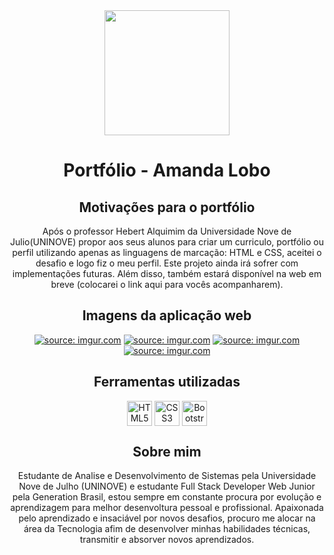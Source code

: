 <div align=center>

<img src="https://i.imgur.com/9W7YjoJ.png" width=200px height=200px>

<h1 align="center">Portfólio - Amanda Lobo</h1> 
  
## Motivações para o portfólio
<p>Após o professor Hebert Alquimim da Universidade Nove de Julio(UNINOVE) propor aos seus alunos para criar um curriculo, portfólio ou perfil utilizando apenas as linguagens de marcação: HTML e CSS, aceitei o desafio e logo fiz o meu perfil. Este projeto ainda irá sofrer com implementações futuras. Além disso, também estará disponível na web em breve (colocarei o link aqui para vocês acompanharem). </p>

## Imagens da aplicação web
<a href="https://imgur.com/z5NxcuR"><img src="https://i.imgur.com/z5NxcuR.jpg" title="source: imgur.com" /></a>
<a href="https://imgur.com/zKC6kJb"><img src="https://i.imgur.com/zKC6kJb.jpg" title="source: imgur.com" /></a>
<a href="https://imgur.com/9NhRi1l"><img src="https://i.imgur.com/9NhRi1l.jpg" title="source: imgur.com" /></a>
<a href="https://imgur.com/IeeETvf"><img src="https://i.imgur.com/IeeETvf.jpg" title="source: imgur.com" /></a>
  
## Ferramentas utilizadas
<img align="center" alt="HTML5" height="40" width="40" img src="https://i.imgur.com/ZXdYN1X.png">
<img align="center" alt="CSS3" height="40" width="40" img src="https://i.imgur.com/pYDwgef.png">
<img align="center" alt="Bootstrap4" height="40" width="40" src="https://i.imgur.com/GvLP7oi.png">

## Sobre mim 
<p> Estudante de Analise e Desenvolvimento de Sistemas pela Universidade Nove de Julho (UNINOVE) e estudante Full Stack Developer Web Junior pela Generation Brasil, estou sempre em constante procura por evolução e aprendizagem para melhor desenvoltura pessoal e profissional. Apaixonada pelo aprendizado e insaciável por novos desafios, procuro me alocar na área da Tecnologia afim de desenvolver minhas habilidades técnicas, transmitir e absorver novos aprendizados. </p> 
